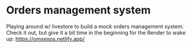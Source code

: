 # Orders management system

Playing around w/ livestore to build a mock orders management system.
Check it out, but give it a bit time in the beginning for the Render to wake up:
https://omsexps.netlify.app/
